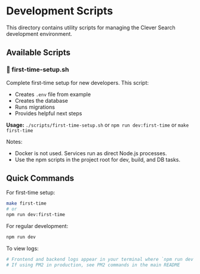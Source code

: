 # Development Scripts

This directory contains utility scripts for managing the Clever Search development environment.

## Available Scripts

### 🚀 first-time-setup.sh
Complete first-time setup for new developers. This script:
- Creates `.env` file from example
- Creates the database
- Runs migrations
- Provides helpful next steps

**Usage:** `./scripts/first-time-setup.sh` or `npm run dev:first-time` or `make first-time`

Notes:
- Docker is not used. Services run as direct Node.js processes.
- Use the npm scripts in the project root for dev, build, and DB tasks.

## Quick Commands

For first-time setup:
```bash
make first-time
# or
npm run dev:first-time
```

For regular development:
```bash
npm run dev
```

To view logs:
```bash
# Frontend and backend logs appear in your terminal where `npm run dev` is running
# If using PM2 in production, see PM2 commands in the main README
``` 